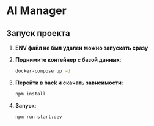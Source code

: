 # AI Manager

## Запуск проекта

1. **ENV файл не был удален можно запускать сразу**

2. **Поднимите контейнер с базой данных**:
   ```bash
   docker-compose up -d

3. **Перейти в back и скачать зависимости**:
    ```bash
   npm install


4. **Запуск**:
   ```bash
   npm run start:dev

